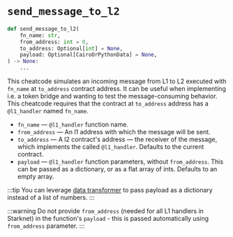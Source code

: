 # `send_message_to_l2`

```python
def send_message_to_l2(
    fn_name: str,
    from_address: int = 0,
    to_address: Optional[int] = None,
    payload: Optional[CairoOrPythonData] = None,
) -> None:
    ...
```

This cheatcode simulates an incoming message from L1 to L2 executed with `fn_name` at `to_address` contract address.
It can be useful when implementing i.e. a token bridge and wanting to test the message-consuming behavior.
This cheatcode requires that the contract at `to_address` address has a `@l1_handler` named `fn_name`.

- `fn_name` — `@l1_handler` function name. 
- `from_address` — An l1 address with which the message will be sent.
- `to_address` — A l2 contract's address — the receiver of the message, which implements the called `@l1_handler`. Defaults to the current contract.
- `payload` — `@l1_handler` function parameters, without `from_address`. This can be passed as a dictionary, or as a flat array of ints. Defaults to an empty array. 

:::tip
You can leverage [data transformer](README.md#data-transformer) to pass payload as a dictionary instead of a list of numbers.
:::

:::warning
Do not provide `from_address` (needed for all L1 handlers in Starknet) in the function's `payload` - this is passed automatically using `from_address` parameter. 
:::
